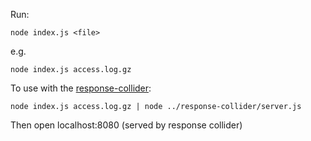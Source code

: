 Run:

`node index.js <file>`

e.g.

`node index.js access.log.gz`

To use with the [response-collider](https://github.com/SpiderStrategies/response-emitter):

`node index.js access.log.gz | node ../response-collider/server.js`

Then open localhost:8080 (served by response collider)
